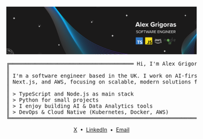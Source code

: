 ![Header](https://github.com/alexg-sh/alexg-sh/blob/main/swe.png?raw=true)
<pre style="font-family:'Geist Mono', Menlo, 'DejaVu Sans Mono', Consolas, 'Courier New', monospace">
╔═══════════════════════════════════════ Hi, I'm Alex Grigoras ════════════════════════════════════════╗
║                                                                                                      ║
║ I'm a software engineer based in the UK. I work on AI-first dev tools and web apps using TypeScript, ║
║ Next.js, and AWS, focusing on scalable, modern solutions for developers and startups.                ║
║																									   ║
║ > TypeScript and Node.js as main stack						 									   ║
║ > Python for small projects													 					   ║
║ > I enjoy building AI & Data Analytics tools					 									   ║
║ > DevOps & Cloud Native (Kubernetes, Docker, AWS)				 									   ║
╚══════════════════════════════════════════════════════════════════════════════════════════════════════╝
</pre>
<p align="center">
  <a href="https://x.com/alexg_sh" target="_blank" rel="noopener noreferrer">X</a> &nbsp;•&nbsp;
  <a href="https://linkedin.com/in/alexgshh" target="_blank" rel="noopener noreferrer">LinkedIn</a> &nbsp;•&nbsp;
  <a href="mailto:me@alexg.sh">Email</a>
</p>
